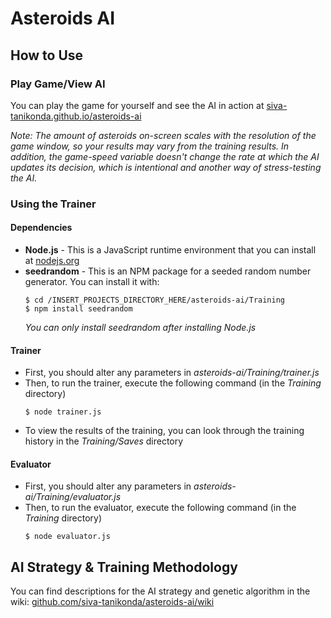 # Asteroids AI
## How to Use
### Play Game/View AI
You can play the game for yourself and see the AI in action at [siva-tanikonda.github.io/asteroids-ai](https://siva-tanikonda.github.io/asteroids-ai/)

*Note: The amount of asteroids on-screen scales with the resolution of the game window, so your results may vary from the training results. In addition, the game-speed variable doesn't change the rate at which the AI updates its decision, which is intentional and another way of stress-testing the AI.*
### Using the Trainer
#### Dependencies
* **Node.js** - This is a JavaScript runtime environment that you can install at [nodejs.org](https://nodejs.org)
* **seedrandom** - This is an NPM package for a seeded random number generator. You can install it with:
  ```
  $ cd /INSERT_PROJECTS_DIRECTORY_HERE/asteroids-ai/Training
  $ npm install seedrandom
  ```
  *You can only install seedrandom after installing Node.js*
#### Trainer
* First, you should alter any parameters in *asteroids-ai/Training/trainer.js*
* Then, to run the trainer, execute the following command (in the *Training* directory)
  ```
  $ node trainer.js
  ```
* To view the results of the training, you can look through the training history in the *Training/Saves* directory
#### Evaluator
* First, you should alter any parameters in *asteroids-ai/Training/evaluator.js*
* Then, to run the evaluator, execute the following command (in the *Training* directory)
  ```
  $ node evaluator.js
  ```
## AI Strategy & Training Methodology
You can find descriptions for the AI strategy and genetic algorithm in the wiki: [github.com/siva-tanikonda/asteroids-ai/wiki](https://github.com/siva-tanikonda/asteroids-ai/wiki/)
